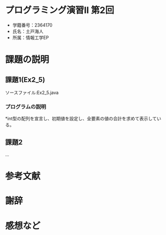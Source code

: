 # プログラミング演習II 第2回
* 学籍番号：2364170
* 氏名：土戸海人
* 所属：情報工学EP


# 課題の説明

## 課題1(Ex2_5)
ソースファイル:Ex2_5.java

### プログラムの説明
*int型の配列を宣言し、初期値を設定し、全要素の値の合計を求めて表示している。

## 課題2
...


# 参考文献


# 謝辞


# 感想など
